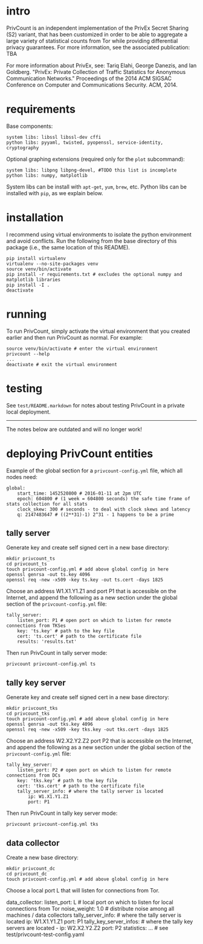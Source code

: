 # intro

PrivCount is an independent implementation of the PrivEx Secret Sharing (S2) variant, that has
been customized in order to be able to aggregate a large variety of statistical counts from Tor
while providing differential privacy guarantees. For more information, see the associated
publication:
TBA

For more information about PrivEx, see:
Tariq Elahi, George Danezis, and Ian Goldberg. "PrivEx: Private Collection of Traffic Statistics
for Anonymous Communication Networks." Proceedings of the 2014 ACM SIGSAC Conference on Computer
and Communications Security. ACM, 2014.

# requirements

Base components:

    system libs: libssl libssl-dev cffi
    python libs: pyyaml, twisted, pyopenssl, service-identity, cryptography

Optional graphing extensions (required only for the `plot` subcommand):

    system libs: libpng libpng-devel, #TODO this list is incomplete
    python libs: numpy, matplotlib

System libs can be install with `apt-get`, `yum`, `brew`, etc. Python libs can be installed with `pip`,
as we explain below.

# installation

I recommend using virtual environments to isolate the python environment and avoid conflicts.
Run the following from the base directory of this package (i.e., the same location of this README).

    pip install virtualenv
    virtualenv --no-site-packages venv
    source venv/bin/activate
    pip install -r requirements.txt # excludes the optional numpy and matplotlib libraries
    pip install -I .
    deactivate

# running

To run PrivCount, simply activate the virtual environment that you created earlier and then run
PrivCount as normal. For example:

    source venv/bin/activate # enter the virtual environment
    privcount --help
    ...
    deactivate # exit the virtual environment

# testing

See `test/README.markdown` for notes about testing PrivCount in a private local deployment.

----------

The notes below are outdated and will no longer work!

# deploying PrivCount entities

Example of the global section for a `privcount-config.yml` file, which all nodes need:

    global:
        start_time: 1452520800 # 2016-01-11 at 2pm UTC
        epoch: 604800 # (1 week = 604800 seconds) the safe time frame of stats collection for all stats
        clock_skew: 300 # seconds - to deal with clock skews and latency
        q: 2147483647 # ((2**31)-1) 2^31 - 1 happens to be a prime

## tally server

Generate key and create self signed cert in a new base directory:

    mkdir privcount_ts
    cd privcount_ts
    touch privcount-config.yml # add above global config in here
    openssl genrsa -out ts.key 4096
    openssl req -new -x509 -key ts.key -out ts.cert -days 1825

Choose an address W1.X1.Y1.Z1 and port P1 that is accessible on the Internet, and append the
following as a new section under the global section of the `privcount-config.yml` file:

    tally_server:
        listen_port: P1 # open port on which to listen for remote connections from TKSes
        key: 'ts.key' # path to the key file
        cert: 'ts.cert' # path to the certificate file
        results: 'results.txt'

Then run PrivCount in tally server mode:

    privcount privcount-config.yml ts

## tally key server

Generate key and create self signed cert in a new base directory:

    mkdir privcount_tks
    cd privcount_tks
    touch privcount-config.yml # add above global config in here
    openssl genrsa -out tks.key 4096
    openssl req -new -x509 -key tks.key -out tks.cert -days 1825

Choose an address W2.X2.Y2.Z2 port P2 that is accessible on the Internet, and append the
following as a new section under the global section of the `privcount-config.yml` file:

    tally_key_server:
        listen_port: P2 # open port on which to listen for remote connections from DCs
        key: 'tks.key' # path to the key file
        cert: 'tks.cert' # path to the certificate file
        tally_server_info: # where the tally server is located
            ip: W1.X1.Y1.Z1
            port: P1

Then run PrivCount in tally key server mode:

    privcount privcount-config.yml tks

## data collector

Create a new base directory:

    mkdir privcount_dc
    cd privcount_dc
    touch privcount-config.yml # add above global config in here

Choose a local port L that will listen for connections from Tor.

data_collector:
    listen_port: L # local port on which to listen for local connections from Tor
    noise_weight: 1.0 # distribute noise among all machines / data collectors
    tally_server_info: # where the tally server is located
        ip: W1.X1.Y1.Z1
        port: P1
    tally_key_server_infos: # where the tally key servers are located
        -
            ip: W2.X2.Y2.Z2
            port: P2
    statistics: ... # see test/privcount-test-config.yaml
